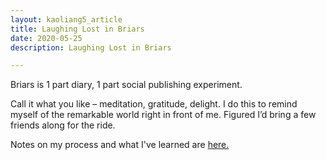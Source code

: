 ```yaml
---
layout: kaoliang5_article
title: Laughing Lost in Briars
date: 2020-05-25
description: Laughing Lost in Briars

---
```


Briars is 1 part diary, 1 part social publishing experiment.

Call it what you like – meditation, gratitude, delight. I do this to remind myself of the remarkable world right in front of me. Figured I’d bring a few friends along for the ride.

Notes on my process and what I've learned are [here.](https://www.zachmccabe.com/briars/notes.html)

